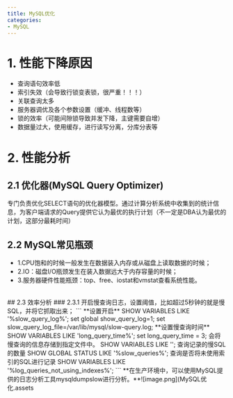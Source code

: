 ```yaml
---
title: MySQL优化
categories:
- MySQL
---
```

# 1. 性能下降原因
- 查询语句效率低
- 索引失效（会导致行锁变表锁，很严重！！！）
- 关联查询太多
- 服务器调优及各个参数设置（缓冲、线程数等）
- 锁的效率（可能间隙锁导致并发下降，主键需要自增） 
- 数据量过大，使用缓存，进行读写分离，分库分表等

# 2. 性能分析
## 2.1 优化器(MySQL Query Optimizer)
专门负责优化SELECT语句的优化器模型。通过计算分析系统中收集到的统计信息，为客户端请求的Query提供它认为最优的执行计划（不一定是DBA认为最优的计划，这部分最耗时间）

## 2.2 MySQL常见瓶颈
- 1.CPU饱和的时候一般发生在数据装入内存或从磁盘上读取数据的时候；
- 2.IO：磁盘I/O瓶颈发生在装入数据远大于内存容量的时候；
- 3.服务器硬件性能瓶颈：top、free、iostat和vmstat查看系统性能。

<br>
## 2.3 效率分析
### 2.3.1 开启慢查询日志，设置阈值，比如超过5秒钟的就是慢SQL，并将它抓取出来；
```
**设置开启**
SHOW VARIABLES LIKE '%slow_query_log%';
set global show_query_log=1;
set slow_query_log_file=/var/lib/mysql/slow-query.log;
**设置慢查询时间**
SHOW VARIABLES LIKE 'long_query_time%';
set long_query_time = 3; 
会将慢查询的信息存储到指定文件中。
SHOW VARIABLES LIKE '';
查询记录的慢SQL的数量
SHOW GLOBAL STATUS LIKE '%slow_queries%';
查询是否将未使用索引的SQL进行记录
SHOW VARIABLES LIKE '%log_queries_not_using_indexes%';
```
**在生产环境中，可以使用MySQL提供的日志分析工具mysqldumpslow进行分析。**![image.png](MySQL优化.assets